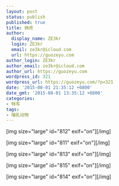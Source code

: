 ```yaml
---
layout: post
status: publish
published: true
title: 狮虎
author:
  display_name: ZE3kr
  login: ZE3kr
  email: ze3kr@icloud.com
  url: https://guozeyu.com
author_login: ZE3kr
author_email: ze3kr@icloud.com
author_url: https://guozeyu.com
wordpress_id: 321
wordpress_url: https://guozeyu.com/?p=321
date: '2015-08-01 21:35:12 +0800'
date_gmt: '2015-08-01 13:35:12 +0800'
categories:
- 特写
tags:
- 哺乳动物
---
```

<p>[img size="large" id="812" exif="on"][/img]</p>
<p>[img size="large" id="811" exif="on"][/img]</p>
<p>[img size="large" id="813" exif="on"][/img]</p>
<p>[img size="large" id="815" exif="on"][/img]</p>
<p>[img size="large" id="814" exif="on"][/img]</p>
